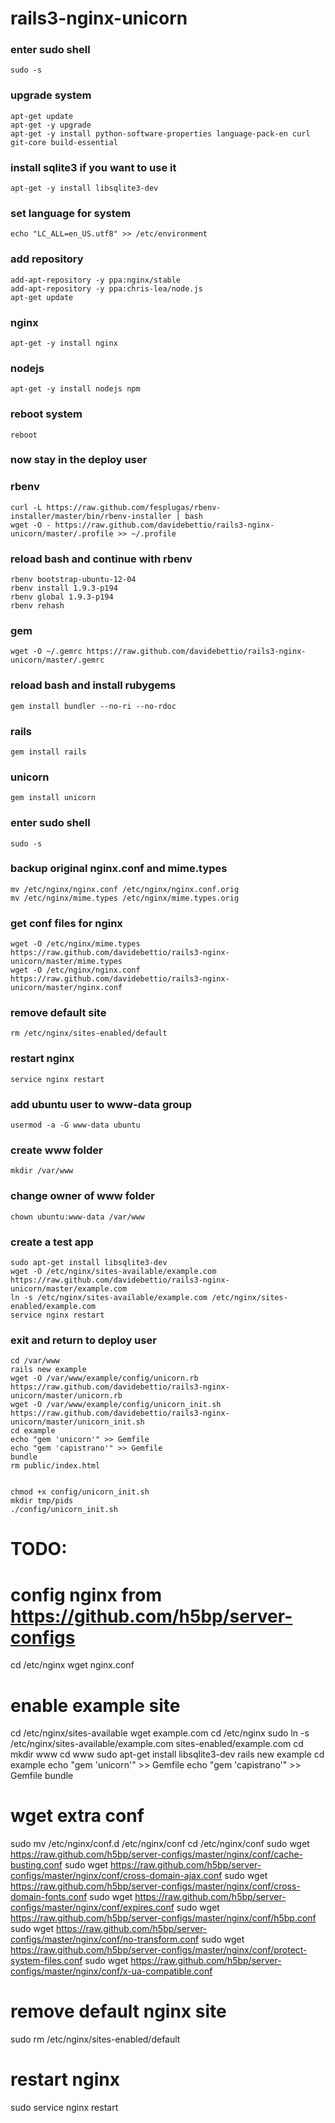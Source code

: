 rails3-nginx-unicorn
====================

### enter sudo shell
	sudo -s

### upgrade system
	apt-get update
	apt-get -y upgrade
	apt-get -y install python-software-properties language-pack-en curl git-core build-essential

### install sqlite3 if you want to use it
	apt-get -y install libsqlite3-dev

### set language for system
	echo "LC_ALL=en_US.utf8" >> /etc/environment

### add repository
	add-apt-repository -y ppa:nginx/stable
	add-apt-repository -y ppa:chris-lea/node.js
	apt-get update

### nginx
	apt-get -y install nginx

### nodejs
	apt-get -y install nodejs npm

### reboot system
	reboot

### now stay in the deploy user

### rbenv
	curl -L https://raw.github.com/fesplugas/rbenv-installer/master/bin/rbenv-installer | bash
	wget -O - https://raw.github.com/davidebettio/rails3-nginx-unicorn/master/.profile >> ~/.profile

### reload bash and continue with rbenv
	rbenv bootstrap-ubuntu-12-04
	rbenv install 1.9.3-p194
	rbenv global 1.9.3-p194
	rbenv rehash

### gem
	wget -O ~/.gemrc https://raw.github.com/davidebettio/rails3-nginx-unicorn/master/.gemrc

### reload bash and install rubygems
	gem install bundler --no-ri --no-rdoc

### rails
	gem install rails

### unicorn
	gem install unicorn

### enter sudo shell
	sudo -s

### backup original nginx.conf and mime.types
	mv /etc/nginx/nginx.conf /etc/nginx/nginx.conf.orig
	mv /etc/nginx/mime.types /etc/nginx/mime.types.orig

### get conf files for nginx
	wget -O /etc/nginx/mime.types https://raw.github.com/davidebettio/rails3-nginx-unicorn/master/mime.types
	wget -O /etc/nginx/nginx.conf https://raw.github.com/davidebettio/rails3-nginx-unicorn/master/nginx.conf

### remove default site
	rm /etc/nginx/sites-enabled/default

### restart nginx
	service nginx restart

### add ubuntu user to www-data group
	usermod -a -G www-data ubuntu

### create www folder
	mkdir /var/www

### change owner of www folder
	chown ubuntu:www-data /var/www

### create a test app
	sudo apt-get install libsqlite3-dev
	wget -O /etc/nginx/sites-available/example.com https://raw.github.com/davidebettio/rails3-nginx-unicorn/master/example.com
	ln -s /etc/nginx/sites-available/example.com /etc/nginx/sites-enabled/example.com
	service nginx restart
	
### exit and return to deploy user
	cd /var/www
	rails new example
	wget -O /var/www/example/config/unicorn.rb https://raw.github.com/davidebettio/rails3-nginx-unicorn/master/unicorn.rb
	wget -O /var/www/example/config/unicorn_init.sh https://raw.github.com/davidebettio/rails3-nginx-unicorn/master/unicorn_init.sh
	cd example
	echo "gem 'unicorn'" >> Gemfile
	echo "gem 'capistrano'" >> Gemfile
	bundle
	rm public/index.html


	chmod +x config/unicorn_init.sh
	mkdir tmp/pids
	./config/unicorn_init.sh

# TODO:

# config nginx from https://github.com/h5bp/server-configs
cd /etc/nginx
wget nginx.conf

# enable example site
cd /etc/nginx/sites-available
wget example.com
cd /etc/nginx
sudo ln -s /etc/nginx/sites-available/example.com sites-enabled/example.com
cd
mkdir www
cd www
sudo apt-get install libsqlite3-dev
rails new example
cd example
echo "gem 'unicorn'" >> Gemfile
echo "gem 'capistrano'" >> Gemfile
bundle

# wget extra conf
sudo mv /etc/nginx/conf.d /etc/nginx/conf
cd /etc/nginx/conf
sudo wget https://raw.github.com/h5bp/server-configs/master/nginx/conf/cache-busting.conf
sudo wget https://raw.github.com/h5bp/server-configs/master/nginx/conf/cross-domain-ajax.conf
sudo wget https://raw.github.com/h5bp/server-configs/master/nginx/conf/cross-domain-fonts.conf
sudo wget https://raw.github.com/h5bp/server-configs/master/nginx/conf/expires.conf
sudo wget https://raw.github.com/h5bp/server-configs/master/nginx/conf/h5bp.conf
sudo wget https://raw.github.com/h5bp/server-configs/master/nginx/conf/no-transform.conf
sudo wget https://raw.github.com/h5bp/server-configs/master/nginx/conf/protect-system-files.conf
sudo wget https://raw.github.com/h5bp/server-configs/master/nginx/conf/x-ua-compatible.conf

# remove default nginx site
sudo rm /etc/nginx/sites-enabled/default

# restart nginx
sudo service nginx restart



